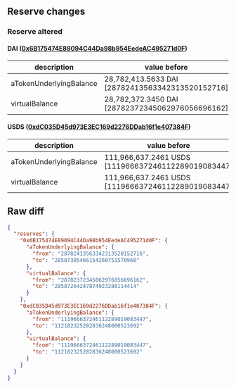 ## Reserve changes

### Reserve altered

#### DAI ([0x6B175474E89094C44Da98b954EedeAC495271d0F](https://etherscan.io/address/0x6B175474E89094C44Da98b954EedeAC495271d0F))

| description | value before | value after |
| --- | --- | --- |
| aTokenUnderlyingBalance | 28,782,413.5633 DAI [28782413563342313520152716] | 28,587,305.4661 DAI [28587305466154260751570968] |
| virtualBalance | 28,782,372.3450 DAI [28782372345062976056696162] | 28,587,264.2478 DAI [28587264247874923288114414] |


#### USDS ([0xdC035D45d973E3EC169d2276DDab16f1e407384F](https://etherscan.io/address/0xdC035D45d973E3EC169d2276DDab16f1e407384F))

| description | value before | value after |
| --- | --- | --- |
| aTokenUnderlyingBalance | 111,966,637.2461 USDS [111966637246112289019083447] | 112,182,325.2828 USDS [112182325282836248000523692] |
| virtualBalance | 111,966,637.2461 USDS [111966637246112289019083447] | 112,182,325.2828 USDS [112182325282836248000523692] |


## Raw diff

```json
{
  "reserves": {
    "0x6B175474E89094C44Da98b954EedeAC495271d0F": {
      "aTokenUnderlyingBalance": {
        "from": "28782413563342313520152716",
        "to": "28587305466154260751570968"
      },
      "virtualBalance": {
        "from": "28782372345062976056696162",
        "to": "28587264247874923288114414"
      }
    },
    "0xdC035D45d973E3EC169d2276DDab16f1e407384F": {
      "aTokenUnderlyingBalance": {
        "from": "111966637246112289019083447",
        "to": "112182325282836248000523692"
      },
      "virtualBalance": {
        "from": "111966637246112289019083447",
        "to": "112182325282836248000523692"
      }
    }
  }
}
```